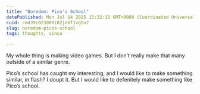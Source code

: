 ```yaml
---
title: "Boredom: Pico's School"
datePublished: Mon Jul 14 2025 15:32:15 GMT+0000 (Coordinated Universal Time)
cuid: cmd39i023000i02jo6f1vgtu7
slug: boredom-picos-school
tags: thoughts, sinco

---
```


My whole thing is making video games. But I don’t really make that many outside of a similar genre.

Pico’s school has caught my interesting, and I would like to make something similar, in flash? I doupt it. But I would like to defenitely make something like Pico’s school.